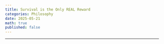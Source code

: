 ```yaml
---
title: Survival is the Only REAL Reward
categories: Philosophy
date: 2025-05-21
math: true
published: false
---
```




***
